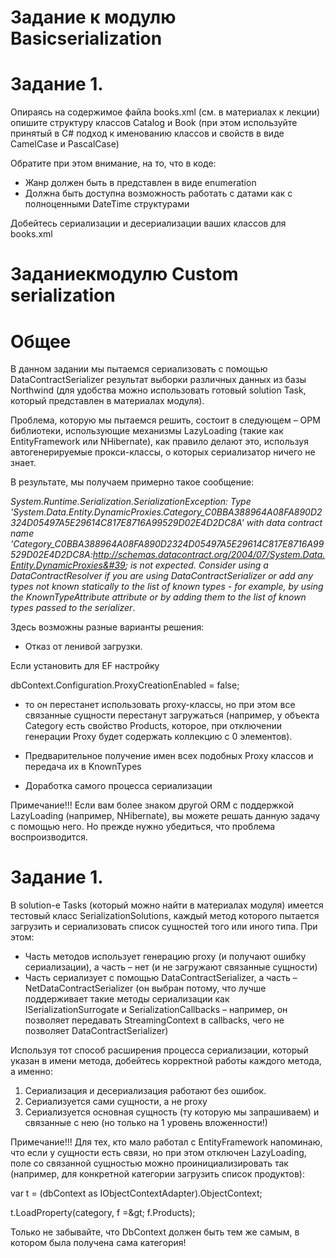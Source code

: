 # Задание к модулю Basicserialization

# Задание 1.

Опираясь на содержимое файла books.xml (см. в материалах к лекции) опишите структуру классов Catalog и Book (при этом используйте принятый в C# подход к именованию классов и свойств в виде CamelCase и PascalCase)

Обратите при этом внимание, на то, что в коде:

- Жанр должен быть в представлен в виде enumeration
- Должна быть доступна возможность работать с датами как с полноценными DateTime структурами

Добейтесь сериализации и десериализации ваших классов для books.xml


# Заданиекмодулю Custom serialization

# Общее

В данном задании мы пытаемся сериализовать с помощью DataContractSerializer результат выборки различных данных из базы Northwind (для удобства можно использовать готовый solution Task, который представлен в материалах модуля).

Проблема, которую мы пытаемся решить, состоит в следующем – ОРМ библиотеки, использующие механизмы LazyLoading (такие как EntityFramework или NHibernate), как правило делают это, используя автогенерируемые прокси-классы, о которых сериализатор ничего не знает.

В результате, мы получаем примерно такое сообщение:

_System.Runtime.Serialization.SerializationException: Type &#39;System.Data.Entity.DynamicProxies.Category\_C0BBA388964A08FA890D2324D05497A5E29614C817E8716A99529D02E4D2DC8A&#39; with data contract name &#39;Category\_C0BBA388964A08FA890D2324D05497A5E29614C817E8716A99529D02E4D2DC8A:http://schemas.datacontract.org/2004/07/System.Data.Entity.DynamicProxies&#39; is not expected. Consider using a DataContractResolver if you are using DataContractSerializer or add any types not known statically to the list of known types - for example, by using the KnownTypeAttribute attribute or by adding them to the list of known types passed to the serializer_.

Здесь возможны разные варианты решения:

- Отказ от ленивой загрузки.

Если установить для EF настройку

dbContext.Configuration.ProxyCreationEnabled = false;

- то он перестанет использовать proxy-классы, но при этом все связанные сущности перестанут загружаться (например, у объекта Category есть свойство Products, которое, при отключении генерации Proxy будет содержать коллекцию с 0 элементов).

- Предварительное получение имен всех подобных Proxy классов и передача их в KnownTypes
- Доработка самого процесса сериализации

Примечание!!! Если вам более знаком другой ORM с поддержкой LazyLoading (например, NHibernate), вы можете решать данную задачу с помощью него. Но прежде нужно убедиться, что проблема воспроизводится.

# Задание 1.

В solution-е Tasks (который можно найти в материалах модуля) имеется тестовый класс SerializationSolutions, каждый метод которого пытается загрузить и сериализовать список сущностей того или иного типа. При этом:

- Часть методов использует генерацию proxy (и получают ошибку сериализации), а часть – нет (и не загружают связанные сущности)
- Часть сериализует с помощью DataContractSerializer, а часть – NetDataContractSerializer (он выбран потому, что лучше поддерживает такие методы сериализации как ISerializationSurrogate и SerializationCallbacks – например, он позволяет передавать StreamingContext в callbacks, чего не позволяет DataContractSerializer)

Используя тот способ расширения процесса сериализации, который указан в имени метода, добейтесь корректной работы каждого метода, а именно:

1. Сериализация и десериализация работают без ошибок.
2. Сериализуется сами сущности, а не proxy
3. Сериализуется основная сущность (ту которую мы запрашиваем) и связанные с нею (но только на 1 уровень вложенности!)

Примечание!!! Для тех, кто мало работал с EntityFramework напоминаю, что если у сущности есть связи, но при этом отключен LazyLoading, поле со связанной сущностью можно проинициализировать так (например, для конкретной категории загрузить список продуктов):

var t = (dbContext as IObjectContextAdapter).ObjectContext;

t.LoadProperty(category, f =\&gt; f.Products);

Только не забывайте, что DbContext должен быть тем же самым, в котором была получена сама категория!
